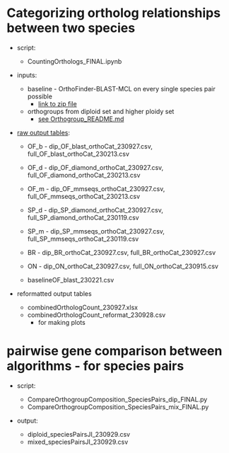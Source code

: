 # Categorizing ortholog relationships between two species

* script: 
	* CountingOrthologs_FINAL.ipynb
	
* inputs:
	* baseline - OrthoFinder-BLAST-MCL on every single species pair possible
	  * [link to zip file](baseline_files/baseline_pairwise.zip)
	* orthogroups from diploid set and higher ploidy set
	  * [see Orthogroup_README.md](https://github.com/itliao/OrthologyComparison/blob/main/Orthogroup/Orthogroup_README.md#output-files---to-use-for-inputs-for-downstream-analyses)
	
* [raw output tables](/raw_output_tables/): 
	* OF_b - dip_OF_blast_orthoCat_230927.csv, full_OF_blast_orthoCat_230213.csv
	* OF_d - dip_OF_diamond_orthoCat_230927.csv, full_OF_diamond_orthoCat_230213.csv
	* OF_m - dip_OF_mmseqs_orthoCat_230927.csv, full_OF_mmseqs_orthoCat_230213.csv
	* SP_d - dip_SP_diamond_orthoCat_230927.csv, full_SP_diamond_orthoCat_230119.csv
	* SP_m - dip_SP_mmseqs_orthoCat_230927.csv, full_SP_mmseqs_orthoCat_230119.csv
	* BR - dip_BR_orthoCat_230927.csv, full_BR_orthoCat_230927.csv
	* ON - dip_ON_orthoCat_230927.csv, full_ON_orthoCat_230915.csv

	* baselineOF_blast_230221.csv
	
* reformatted output tables 
	* combinedOrthologCount_230927.xlsx
	* combinedOrthologCount_reformat_230928.csv
		* for making plots
	
# pairwise gene comparison between algorithms - for species pairs

* script: 	
	* CompareOrthogroupComposition_SpeciesPairs_dip_FINAL.py
	* CompareOrthogroupComposition_SpeciesPairs_mix_FINAL.py
	
* output:
	* diploid_speciesPairsJI_230929.csv
	* mixed_speciesPairsJI_230929.csv
